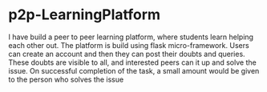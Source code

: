 # p2p-LearningPlatform
I have build a peer to peer learning platform, where students learn helping each other out. The platform is build using flask micro-framework. Users can create an account and then they can post their doubts and queries. These doubts are visible to all, and interested peers can it up and solve the issue. On successful completion of the task, a small amount would be given to the person who solves the issue
